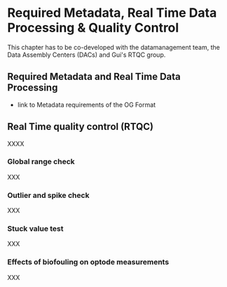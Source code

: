 # Required Metadata, Real Time Data Processing & Quality Control

This chapter has to be co-developed with the datamanagement team, the Data Assembly Centers (DACs) and Gui's RTQC group. 

## Required Metadata and Real Time Data Processing
- link to Metadata requirements of the OG Format

## Real Time quality control (RTQC)

XXXX

### Global range check

XXX

### Outlier and spike check

XXX

### Stuck value test

XXX

### Effects of biofouling on optode measurements

XXX
